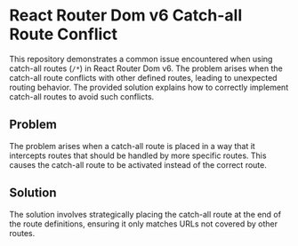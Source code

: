 # React Router Dom v6 Catch-all Route Conflict

This repository demonstrates a common issue encountered when using catch-all routes (`/*`) in React Router Dom v6. The problem arises when the catch-all route conflicts with other defined routes, leading to unexpected routing behavior.  The provided solution explains how to correctly implement catch-all routes to avoid such conflicts.

## Problem

The problem arises when a catch-all route is placed in a way that it intercepts routes that should be handled by more specific routes. This causes the catch-all route to be activated instead of the correct route.

## Solution

The solution involves strategically placing the catch-all route at the end of the route definitions, ensuring it only matches URLs not covered by other routes. 
